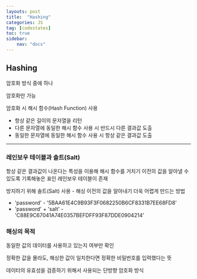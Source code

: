```yaml
---
layouts: post
title:  "Hashing"
categories: JS
tag: [codestates]
toc: true
sidebar:
    nav: "docs"
---
```


## Hashing

암호화 방식 중에 하나

암호화만 가능

암호화 시 해시 함수(Hash Function) 사용
- 항상 같은 길이의 문자열을 리턴
- 다른 문자열에 동일한 해시 함수 사용 시 반드시 다른 결과값 도출
- 동일한 문자열에 동일한 해시 함수 사용 시 항상 같은 결과값 도출

---

### 레인보우 테이블과 솔트(Salt)

항상 같은 결과값이 나온다는 특성을 이용해 해시 함수를 거치기 이전의 값을 알아낼 수 있도록 기록해놓은 표인 레인보우 테이블이 존재

방지하기 위해 솔트(Salt) 사용 - 해싱 이전의 값을 알아내기 더욱 어렵게 만드는 방법

- 'password' - '5BAA61E4C9B93F3F0682250B6CF8331B7EE68FD8'
- 'password' + 'salt' - 'C88E9C67041A74E0357BEFDFF93F87DDE0904214'

### 해싱의 목적

동일한 값의 데이터를 사용하고 있는지 여부만 확인

정확한 값을 몰라도, 해싱한 값이 일치한다면 정확한 비밀번호를 입력했다는 뜻

데이터의 유효성을 검증하기 위해서 사용되는 단방향 암호화 방식